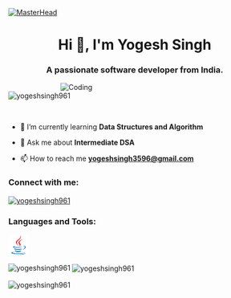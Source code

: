 [![MasterHead](https://blog.penjee.com/wp-content/uploads/2015/11/binary-search-tree-sorted-array-animation.gif)](https://yogeshsingh961.io)
<h1 align="center">Hi 👋, I'm Yogesh Singh</h1>
<h3 align="center">A passionate software developer from India.</h3>
<img align="right" alt="Coding" width="400" src="https://cdn.dribbble.com/users/1162077/screenshots/3848914/programmer.gif"


<p align="left"> <img src="https://komarev.com/ghpvc/?username=yogeshsingh961&label=Profile%20views&color=0e75b6&style=flat" alt="yogeshsingh961" /> </p>

<p align="left"> <a href="https://twitter.com/" target="blank"><img src="https://img.shields.io/twitter/follow/?logo=twitter&style=for-the-badge" alt="" /></a> </p>

- 🌱 I’m currently learning **Data Structures and Algorithm**

- 💬 Ask me about **Intermediate DSA**

- 📫 How to reach me **yogeshsingh3596@gmail.com**

<h3 align="left">Connect with me:</h3>
<p align="left">
<a href="https://www.leetcode.com/yogeshsingh961" target="blank"><img align="center" src="https://raw.githubusercontent.com/rahuldkjain/github-profile-readme-generator/master/src/images/icons/Social/leet-code.svg" alt="yogeshsingh961" height="30" width="40" /></a>
</p>

<h3 align="left">Languages and Tools:</h3>
<p align="left"> <a href="https://www.java.com" target="_blank" rel="noreferrer"> <img src="https://raw.githubusercontent.com/devicons/devicon/master/icons/java/java-original.svg" alt="java" width="40" height="40"/> </a> </p>

<p><img align="left" src="https://github-readme-stats.vercel.app/api/top-langs?username=yogeshsingh961&show_icons=true&locale=en&layout=compact" alt="yogeshsingh961" /></p>

<p>&nbsp;<img align="center" src="https://github-readme-stats.vercel.app/api?username=yogeshsingh961&show_icons=true&locale=en" alt="yogeshsingh961" /></p>

<p><img align="center" src="https://github-readme-streak-stats.herokuapp.com/?user=yogeshsingh961&" alt="yogeshsingh961" /></p>
